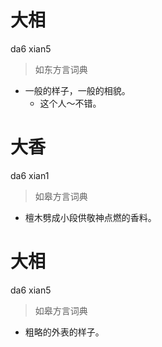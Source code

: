 # 大相
da6 xian5
> 如东方言词典
- 一般的样子，一般的相貌。
  - 这个人～不错。

# 大香
da6 xian1
> 如皋方言词典
- 檀木劈成小段供敬神点燃的香料。

# 大相
da6 xian5
> 如皋方言词典
- 粗略的外表的样子。
